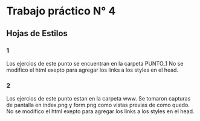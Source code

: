 # Trabajo práctico N° 4
## Hojas de Estilos

### 1

Los ejercios de este punto se encuentran en la carpeta PUNTO_1
No se modifico el html exepto para agregar los links a los styles en el head.

### 2

Los ejercios de este punto estan en la carpeta www.
Se tomaron capturas de pantalla en index.png y form.png como vistas previas de como quedo.
No se modifico el html exepto para agregar los links a los styles en el head.